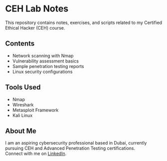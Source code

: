 # CEH Lab Notes

This repository contains notes, exercises, and scripts related to my Certified Ethical Hacker (CEH) course.

## Contents
- Network scanning with Nmap
- Vulnerability assessment basics
- Sample penetration testing reports
- Linux security configurations

## Tools Used
- Nmap
- Wireshark
- Metasploit Framework
- Kali Linux

## About Me
I am an aspiring cybersecurity professional based in Dubai, currently pursuing CEH and Advanced Penetration Testing certifications.  
Connect with me on [LinkedIn](https://www.linkedin.com/in/sagar-cybersecu).
